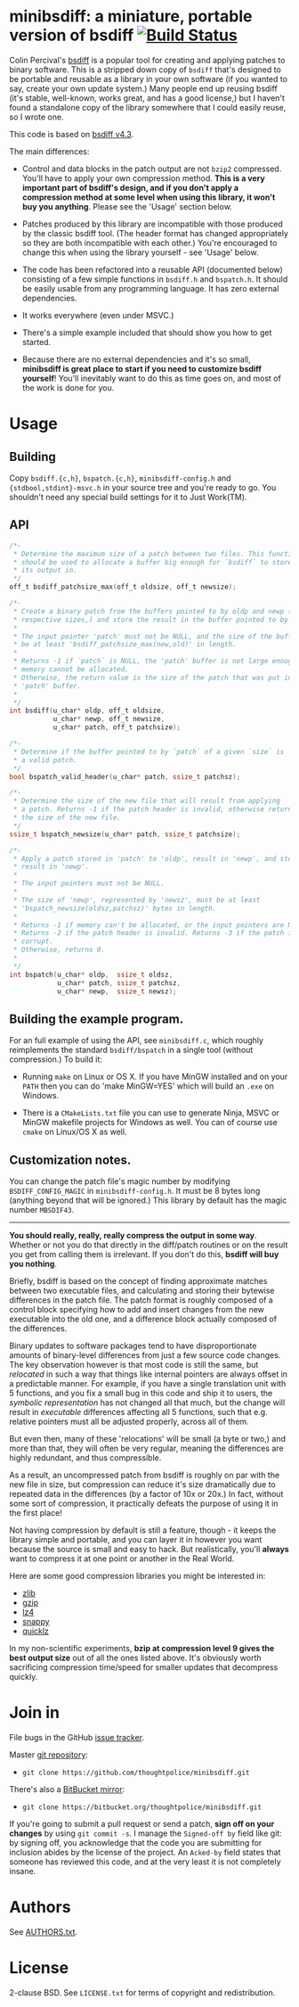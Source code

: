 # minibsdiff: a miniature, portable version of bsdiff [![Build Status][]](http://travis-ci.org/thoughtpolice/minibsdiff)

[Build Status]: https://secure.travis-ci.org/thoughtpolice/minibsdiff.png?branch=master

Colin Percival's [bsdiff][] is a popular tool for creating and applying patches
to binary software. This is a stripped down copy of `bsdiff` that's designed to
be portable and reusable as a library in your own software (if you wanted to
say, create your own update system.) Many people end up reusing bsdiff (it's
stable, well-known, works great, and has a good license,) but I haven't found a
standalone copy of the library somewhere that I could easily reuse, so I wrote
one.

This code is based on [bsdiff v4.3](http://www.daemonology.net/bsdiff/bsdiff-4.3.tar.gz).

The main differences:

  * Control and data blocks in the patch output are not `bzip2` compressed.
    You'll have to apply your own compression method. **This is a very
    important part of bsdiff's design, and if you don't apply a compression
    method at some level when using this library, it won't buy you anything**.
    Please see the 'Usage' section below.

  * Patches produced by this library are incompatible with those produced by
    the classic bsdiff tool. (The header format has changed appropriately so
    they are both incompatible with each other.) You're encouraged to change
    this when using the library yourself - see 'Usage' below.

  * The code has been refactored into a reusable API (documented below)
    consisting of a few simple functions in `bsdiff.h` and `bspatch.h`. It
    should be easily usable from any programming language. It has zero external
    dependencies.

  * It works everywhere (even under MSVC.)

  * There's a simple example included that should show you how to get started.

  * Because there are no external dependencies and it's so small, **minibsdiff
    is great place to start if you need to customize bsdiff yourself**! You'll
    inevitably want to do this as time goes on, and most of the work is done
    for you.

# Usage

## Building

Copy `bsdiff.{c,h}`, `bspatch.{c,h}`, `minibsdiff-config.h` and
`{stdbool,stdint}-msvc.h` in your source tree and you're ready to go. You
shouldn't need any special build settings for it to Just Work(TM).

## API

```c
/*-
 * Determine the maximum size of a patch between two files. This function
 * should be used to allocate a buffer big enough for `bsdiff` to store
 * its output in.
 */
off_t bsdiff_patchsize_max(off_t oldsize, off_t newsize);

/*-
 * Create a binary patch from the buffers pointed to by oldp and newp (with
 * respective sizes,) and store the result in the buffer pointed to by 'patch'.
 *
 * The input pointer 'patch' must not be NULL, and the size of the buffer must
 * be at least 'bsdiff_patchsize_max(new,old)' in length.
 *
 * Returns -1 if `patch` is NULL, the 'patch' buffer is not large enough, or if
 * memory cannot be allocated.
 * Otherwise, the return value is the size of the patch that was put in the
 * 'patch' buffer.
 *
 */
int bsdiff(u_char* oldp, off_t oldsize,
           u_char* newp, off_t newsize,
           u_char* patch, off_t patchsize);

/*-
 * Determine if the buffer pointed to by `patch` of a given `size` is
 * a valid patch.
 */
bool bspatch_valid_header(u_char* patch, ssize_t patchsz);

/*-
 * Determine the size of the new file that will result from applying
 * a patch. Returns -1 if the patch header is invalid, otherwise returns
 * the size of the new file.
 */
ssize_t bspatch_newsize(u_char* patch, ssize_t patchsize);

/*-
 * Apply a patch stored in 'patch' to 'oldp', result in 'newp', and store the
 * result in 'newp'.
 *
 * The input pointers must not be NULL.
 *
 * The size of 'newp', represented by 'newsz', must be at least
 * 'bspatch_newsize(oldsz,patchsz)' bytes in length.
 *
 * Returns -1 if memory can't be allocated, or the input pointers are NULL.
 * Returns -2 if the patch header is invalid. Returns -3 if the patch itself is
 * corrupt.
 * Otherwise, returns 0.
 *
 */
int bspatch(u_char* oldp,  ssize_t oldsz,
            u_char* patch, ssize_t patchsz,
            u_char* newp,  ssize_t newsz);

```

## Building the example program.

For an full example of using the API, see `minibsdiff.c`, which roughly
reimplements the standard `bsdiff/bspatch` in a single tool (without
compression.) To build it:

  * Running `make` on Linux or OS X. If you have MinGW installed and on
    your `PATH` then you can do 'make MinGW=YES' which will build an
    `.exe` on Windows.

  * There is a `CMakeLists.txt` file you can use to generate Ninja, MSVC or
    MinGW makefile projects for Windows as well. You can of course use `cmake`
    on Linux/OS X as well.

## Customization notes.

You can change the patch file's magic number by modifying `BSDIFF_CONFIG_MAGIC`
in `minibsdiff-config.h`. It must be 8 bytes long (anything beyond that will be
ignored.) This library by default has the magic number `MBSDIF43`.

---

**You should really, really, really compress the output in some way**. Whether
or not you do that directly in the diff/patch routines or on the result you get
from calling them is irrelevant. If you don't do this, **bsdiff will buy you
nothing**.

Briefly, bsdiff is based on the concept of finding approximate matches between
two executable files, and calculating and storing their bytewise differences in
the patch file. The patch format is roughly composed of a control block
specifying how to add and insert changes from the new executable into the old
one, and a difference block actually composed of the differences.

Binary updates to software packages tend to have disproportionate amounts of
binary-level differences from just a few source code changes. The key
observation however is that most code is still the same, but *relocated* in
such a way that things like internal pointers are always offset in a
predictable manner.  For example, if you have a single translation unit with 5
functions, and you fix a small bug in this code and ship it to users, the
*symbolic representation* has not changed all that much, but the change will
result in *executable* differences affecting all 5 functions, such that e.g.
relative pointers must all be adjusted properly, across all of them.

But even then, many of these 'relocations' will be small (a byte or two,) and
more than that, they will often be very regular, meaning the differences are
highly redundant, and thus compressible.

As a result, an uncompressed patch from bsdiff is roughly on par with the new
file in size, but compression can reduce it's size dramatically due to repeated
data in the differences (by a factor of 10x or 20x.) In fact, without some sort
of compression, it practically defeats the purpose of using it in the first
place!

Not having compression by default is still a feature, though - it keeps the
library simple and portable, and you can layer it in however you want because
the source is small and easy to hack. But realistically, you'll **always** want
to compress it at one point or another in the Real World.

Here are some good compression libraries you might be interested in:

  * [zlib](http://www.zlib.net)
  * [gzip](http://www.gzip.org)
  * [lz4](http://code.google.com/p/lz4)
  * [snappy](http://code.google.com/p/snappy)
  * [quicklz](http://www.quicklz.com)

In my non-scientific experiments, **bzip at compression level 9 gives the best
output size** out of all the ones listed above. It's obviously worth
sacrificing compression time/speed for smaller updates that decompress quickly.

# Join in

File bugs in the GitHub [issue tracker][].

Master [git repository][gh]:

* `git clone https://github.com/thoughtpolice/minibsdiff.git`

There's also a [BitBucket mirror][bb]:

* `git clone https://bitbucket.org/thoughtpolice/minibsdiff.git`

If you're going to submit a pull request or send a patch, **sign off on your
changes** by using `git commit -s`. I manage the `Signed-off by` field like
git: by signing off, you acknowledge that the code you are submitting for
inclusion abides by the license of the project. An `Acked-by` field states that
someone has reviewed this code, and at the very least it is not completely
insane.

# Authors

See [AUTHORS.txt](https://raw.github.com/thoughtpolice/minibsdiff/master/AUTHORS.txt).

# License

2-clause BSD. See `LICENSE.txt` for terms of copyright and redistribution.

[bsdiff]: http://www.daemonology.net/bsdiff/
[issue tracker]: http://github.com/thoughtpolice/minibsdiff/issues
[gh]: http://github.com/thoughtpolice/minibsdiff
[bb]: http://bitbucket.org/thoughtpolice/minibsdiff

